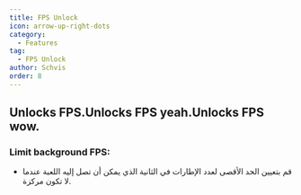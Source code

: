 ```yaml
---
title: FPS Unlock
icon: arrow-up-right-dots
category:
  - Features
tag:
  - FPS Unlock
author: Schvis
order: 8
---
```


## Unlocks FPS.Unlocks FPS yeah.Unlocks FPS wow.
### Limit background FPS:
- قم بتعيين الحد الأقصى لعدد الإطارات في الثانية الذي يمكن أن تصل إليه اللعبة عندما لا تكون مركزة.
